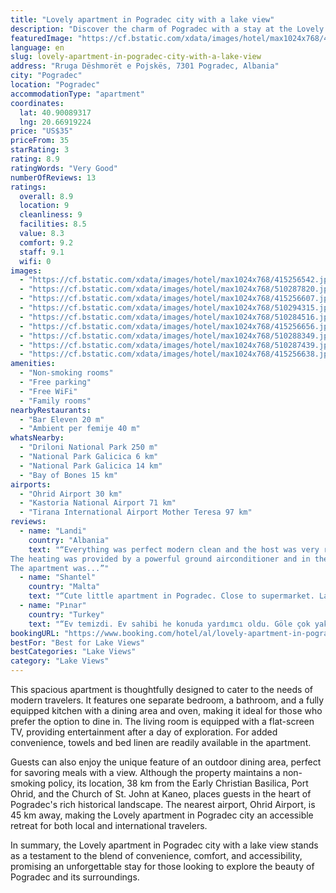 ```yaml
---
title: "Lovely apartment in Pogradec city with a lake view"
description: "Discover the charm of Pogradec with a stay at the Lovely apartment in Pogradec city, a prime choice for travelers seeking comfort and convenience."
featuredImage: "https://cf.bstatic.com/xdata/images/hotel/max1024x768/415256542.jpg?k=d058885ab3137d7533e6d19ce95085522303169e1addb6b723361e544eb13617&o=&hp=1"
language: en
slug: lovely-apartment-in-pogradec-city-with-a-lake-view
address: "Rruga Dëshmorët e Pojskës, 7301 Pogradec, Albania"
city: "Pogradec"
location: "Pogradec"
accommodationType: "apartment"
coordinates:
  lat: 40.90089317
  lng: 20.66919224
price: "US$35"
priceFrom: 35
starRating: 3
rating: 8.9
ratingWords: "Very Good"
numberOfReviews: 13
ratings:
  overall: 8.9
  location: 9
  cleanliness: 9
  facilities: 8.5
  value: 8.3
  comfort: 9.2
  staff: 9.1
  wifi: 0
images:
  - "https://cf.bstatic.com/xdata/images/hotel/max1024x768/415256542.jpg?k=d058885ab3137d7533e6d19ce95085522303169e1addb6b723361e544eb13617&o=&hp=1"
  - "https://cf.bstatic.com/xdata/images/hotel/max1024x768/510287820.jpg?k=097a5c8bbf72d130eb34233d572b4d619afbade9232666d6ef48478ee0a0c0a6&o=&hp=1"
  - "https://cf.bstatic.com/xdata/images/hotel/max1024x768/415256607.jpg?k=b1648f9066534d975d8407a29804ce714d920729aee60ece2c7411b8b3040128&o=&hp=1"
  - "https://cf.bstatic.com/xdata/images/hotel/max1024x768/510294315.jpg?k=0be93f74cf58d4194fedcd3375ef9fedb07165a1a6bd3b0e5d936197f1c256b5&o=&hp=1"
  - "https://cf.bstatic.com/xdata/images/hotel/max1024x768/510284516.jpg?k=a955853b68278490dcbf8340cc9cd13c1349854e2dfdcd8f9a4e44c3fd481ffe&o=&hp=1"
  - "https://cf.bstatic.com/xdata/images/hotel/max1024x768/415256656.jpg?k=6073cc5d4700d27788e3d995a07236a8819889c14d70932110cacfc5ba18bf5e&o=&hp=1"
  - "https://cf.bstatic.com/xdata/images/hotel/max1024x768/510288349.jpg?k=12c2575f8226f6980530849a17aa1afdb3857d5ff583ac21e8ad67b411df1923&o=&hp=1"
  - "https://cf.bstatic.com/xdata/images/hotel/max1024x768/510287439.jpg?k=0198c2f27dfe53ef99b5027e3804dbc7711c3aade1c6d459cf5f306fcc9f8796&o=&hp=1"
  - "https://cf.bstatic.com/xdata/images/hotel/max1024x768/415256638.jpg?k=d4ce328ecc746a755e0e33b08040c82b014d6094b205f392e00ed8848e62f9ee&o=&hp=1"
amenities:
  - "Non-smoking rooms"
  - "Free parking"
  - "Free WiFi"
  - "Family rooms"
nearbyRestaurants:
  - "Bar Eleven 20 m"
  - "Ambient per femije 40 m"
whatsNearby:
  - "Driloni National Park 250 m"
  - "National Park Galicica 6 km"
  - "National Park Galicica 14 km"
  - "Bay of Bones 15 km"
airports:
  - "Ohrid Airport 30 km"
  - "Kastoria National Airport 71 km"
  - "Tirana International Airport Mother Teresa 97 km"
reviews:
  - name: "Landi"
    country: "Albania"
    text: "“Everything was perfect modern clean and the host was very responsive to help us The internet was fast and the TV had Netflix
The heating was provided by a powerful ground airconditioner and in the bathroom was another heater
The apartment was...”"
  - name: "Shantel"
    country: "Malta"
    text: "“Cute little apartment in Pogradec. Close to supermarket. Lake is across the street from the apartment. Clean”"
  - name: "Pınar"
    country: "Turkey"
    text: "“Ev temizdi. Ev sahibi he konuda yardımcı oldu. Göle çok yakın ama göl manzaralı değil.”"
bookingURL: "https://www.booking.com/hotel/al/lovely-apartment-in-pogradec-city-with-a-lake-view.en-gb.html?aid=8035640"
bestFor: "Best for Lake Views"
bestCategories: "Lake Views"
category: "Lake Views"
---
```


This spacious apartment is thoughtfully designed to cater to the needs of modern travelers. It features one separate bedroom, a bathroom, and a fully equipped kitchen with a dining area and oven, making it ideal for those who prefer the option to dine in. The living room is equipped with a flat-screen TV, providing entertainment after a day of exploration. For added convenience, towels and bed linen are readily available in the apartment.

Guests can also enjoy the unique feature of an outdoor dining area, perfect for savoring meals with a view. Although the property maintains a non-smoking policy, its location, 38 km from the Early Christian Basilica, Port Ohrid, and the Church of St. John at Kaneo, places guests in the heart of Pogradec's rich historical landscape. The nearest airport, Ohrid Airport, is 45 km away, making the Lovely apartment in Pogradec city an accessible retreat for both local and international travelers.

In summary, the Lovely apartment in Pogradec city with a lake view stands as a testament to the blend of convenience, comfort, and accessibility, promising an unforgettable stay for those looking to explore the beauty of Pogradec and its surroundings.